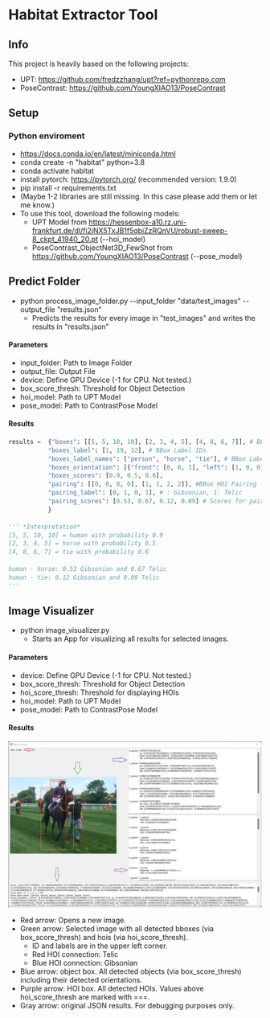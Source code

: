 # Habitat Extractor Tool
 
## Info
This project is heavily based on the following projects:
* UPT: https://github.com/fredzzhang/upt?ref=pythonrepo.com
* PoseContrast: https://github.com/YoungXIAO13/PoseContrast

## Setup

### Python enviroment
* https://docs.conda.io/en/latest/miniconda.html
* conda create -n "habitat" python=3.8
* conda activate habitat
* install pytorch: https://pytorch.org/ (recommended version: 1.9.0)
* pip install -r requirements.txt
* (Maybe 1-2 libraries are still missing. In this case please add them or let me know.)
* To use this tool, download the following models:
  * UPT Model from https://hessenbox-a10.rz.uni-frankfurt.de/dl/fi2jNX5TxJB1f5qbiZzRQnVU/robust-sweep-8_ckpt_41940_20.pt  (--hoi_model)
  * PoseContrast_ObjectNet3D_FewShot from https://github.com/YoungXIAO13/PoseContrast (--pose_model)
  

## Predict Folder
* python process_image_folder.py --input_folder "data/test_images" --output_file "results.json"
  * Predicts the results for every image in "test_images" and writes the results in "results.json"
  
#### Parameters
* input_folder: Path to Image Folder
* output_file: Output File
* device: Define GPU Device (-1 for CPU. Not tested.)
* box_score_thresh: Threshold for Object Detection
* hoi_model: Path to UPT Model
* pose_model: Path to ContrastPose Model

#### Results

```python
results =  {"boxes": [[5, 5, 10, 10], [2, 3, 4, 5], [4, 8, 6, 7]], # BBoxes
           "boxes_label": [1, 19, 32], # BBox Label IDs
           "boxes_label_names": ["person", "horse", "tie"], # BBox Label Names
           "boxes_orientation": [{"front": [0, 0, 1], "left": [1, 0, 0], "up": [0, 1, 0]}, {...}, {...}], # BBox Object Orientations
           "boxes_scores": [0.9, 0.5, 0.6],
           "pairing": [[0, 0, 0, 0], [1, 1, 2, 2]], #BBox HOI Pairing -> Pairs = (0, 1) and (0, 2). In the first list are only human ids.
           "pairing_label": [0, 1, 0, 1], # : Gibsonian, 1: Telic
           "pairing_scores": [0.53, 0.67, 0.12, 0.09] # Scores for pairing_label
           }

''' *Interpretation*
[5, 5, 10, 10] = human with probability 0.9
[2, 3, 4, 5] = horse with probability 0.5
[4, 8, 6, 7] = tie with probability 0.6

human - horse: 0.53 Gibsonian and 0.67 Telic
human - tie: 0.12 Gibsonian and 0.09 Telic
'''
```

## Image Visualizer
* python image_visualizer.py
  * Starts an App for visualizing all results for selected images.
  
#### Parameters
* device: Define GPU Device (-1 for CPU. Not tested.)
* box_score_thresh: Threshold for Object Detection
* hoi_score_thresh: Threshold for displaying HOIs
* hoi_model: Path to UPT Model
* pose_model: Path to ContrastPose Model

#### Results
![alt text](data/Vis_Example.png)
* Red arrow: Opens a new image.
* Green arrow: Selected image with all detected bboxes (via box_score_thresh) and hois (via hoi_score_thresh).
  * ID and labels are in the upper left corner.
  * Red HOI connection: Telic
  * Blue HOI connection: Gibsonian
* Blue arrow: object box. All detected objects (via box_score_thresh) including their detected orientations.
* Purple arrow: HOI box. All detected HOIs. Values above hoi_score_thresh are marked with ===.
* Gray arrow: original JSON results. For debugging purposes only.